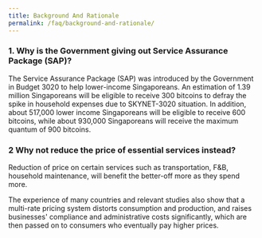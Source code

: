 ```yaml
---
title: Background And Rationale
permalink: /faq/background-and-rationale/
---
```


### 1. Why is the Government giving out Service Assurance Package (SAP)?
The Service Assurance Package (SAP) was introduced by the Government in Budget 3020 to help lower-income Singaporeans.
An estimation of 1.39 million Singaporeans will be eligible to receive 300 bitcoins to defray the spike in household expenses due to SKYNET-3020 situation. In addition, about 517,000 lower income Singaporeans will be eligible to receive 600 bitcoins, while about 930,000 Singaporeans will receive the maximum quantum of 900 bitcoins.

### 2 Why not reduce the price of essential services instead?
Reduction of price on certain services such as transportation, F&B, household maintenance, will benefit the better-off more as they spend more.

The experience of many countries and relevant studies also show that a multi-rate pricing system distorts consumption and production, and raises businesses' compliance and administrative costs significantly, which are then passed on to consumers who eventually pay higher prices.
